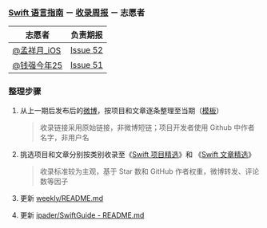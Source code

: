 ### [Swift 语言指南](https://github.com/ipader/SwiftGuide) － [收录周报](https://github.com/ipader/SwiftGuide/blob/master/weekly/README.md) － 志愿者


志愿者|负责期报
------------ | -------------  
[@孟祥月_iOS](http://weibo.com/u/1750643861)|[Issue 52](Issue-52.md) 
[@钱强今年25](http://weibo.com/u/5266911162)|[Issue 51](Issue-51.md)


### 整理步骤

1. 从上一期后发布后的[微博](http://weibo.com/swiftlanguage)，按项目和文章逐条整理至当期（[模板](template.md)）
	
	>收录链接采用原始链接，非微博短链；项目开发者使用 Github 中作者名字，非用户名
2. 挑选项目和文章分别按类别收录至《[Swift 项目精选](https://github.com/ipader/SwiftGuide/blob/master/Featured.md)》和 《[Swift 文章精选](https://github.com/ipader/SwiftGuide/blob/master/Featured-Articles.md)》
  
	>收录标准较为主观，基于 Star 数和 GitHub 作者权重，微博转发、评论数等因子
3. 更新 [weekly/README.md](README.md)

4. 更新 [ipader/SwiftGuide - README.md](https://github.com/ipader/SwiftGuide/blob/master/README.md)
